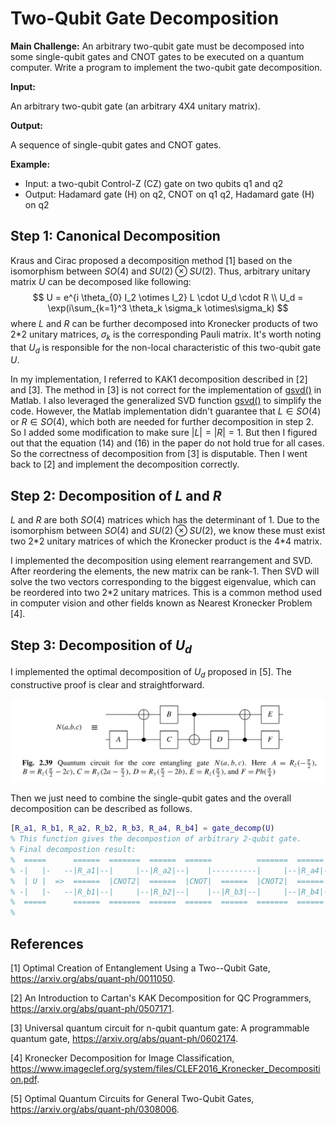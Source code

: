 # Two-Qubit Gate Decomposition
**Main Challenge:**
An arbitrary two-qubit gate must be decomposed into some single-qubit gates and CNOT gates to be executed on a quantum computer.
Write a program to implement the two-qubit gate decomposition.

**Input:**

An arbitrary two-qubit gate (an arbitrary 4X4 unitary matrix).

**Output:** 

A sequence of single-qubit gates and CNOT gates.

**Example:**

 - Input:  a two-qubit Control-Z (CZ) gate on two qubits q1 and q2
 - Output: Hadamard gate (H) on q2, CNOT on q1 q2, Hadamard gate (H) on q2

## Step 1: Canonical Decomposition
Kraus and Cirac proposed a decomposition method [1] based on the isomorphism between
$SO(4)$ and $SU(2) \otimes SU(2)$. Thus, arbitrary unitary matrix $U$ can be decomposed like following:
$$
U = e^{i \theta_{0} I_2 \otimes I_2} L \cdot U_d \cdot R \\
U_d = \exp(i\sum_{k=1}^3 \theta_k \sigma_k \otimes\sigma_k)
$$
where $L$ and $R$ can be further decomposed into Kronecker products of two 2*2 unitary matrices, $\sigma_k$ is the corresponding Pauli matrix. It's worth noting that $U_d$ is responsible for the non-local characteristic of this two-qubit gate $U$.

In my implementation, I referred to KAK1 decomposition described in [2] and [3]. The method in [3] is not correct for the implementation of [gsvd()](https://www.mathworks.com/help/matlab/ref/gsvd.html) in Matlab. I also leveraged the generalized SVD function [gsvd()](https://www.mathworks.com/help/matlab/ref/gsvd.html) to simplify the code. However, the Matlab implementation didn't guarantee that $L \in SO(4)$ or $R \in SO(4)$, which both are needed for further decomposition in step 2. So I added some modification to make sure $|L|=|R|=1$. But then I figured out that the equation (14) and (16) in the paper do not hold true for all cases. So the correctness of decomposition from [3] is disputable. Then I went back to [2] and implement the decomposition correctly.

## Step 2: Decomposition of $L$ and $R$ 

$L$ and $R$ are both $SO(4)$ matrices which has the determinant of $1$. Due to the isomorphism between
$SO(4)$ and $SU(2) \otimes SU(2)$, we know these must exist two 2*2 unitary matrices of which the Kronecker product is the 4\*4 matrix.

I implemented the decomposition using element rearrangement and SVD. After reordering the elements, the new matrix can be rank-1. Then SVD will solve the two vectors corresponding to the biggest eigenvalue, which can be reordered into two 2*2 unitary matrices. This is a common method used in computer vision and other fields known as Nearest Kronecker Problem [4]. 

## Step 3: Decomposition of $U_d$

I implemented the optimal decomposition of $U_d$ proposed in [5]. The constructive proof is clear and straightforward.

![non-local-decomp](non-local-decomp.png)

Then we just need to combine the single-qubit gates and the overall decomposition can be described as follows.

```matlab
[R_a1, R_b1, R_a2, R_b2, R_b3, R_a4, R_b4] = gate_decomp(U)
% This function gives the decompostion of arbitrary 2-qubit gate.
% Final decompostion result:
%  =====      ======  =======  ======  ======          =======  ======
% -|   |-   --|R_a1|--|     |--|R_a2|--|    |----------|     |--|R_a4|--
%  | U |  =>  ======  |CNOT2|  ======  |CNOT|  ======  |CNOT2|  ======
% -|   |-   --|R_b1|--|     |--|R_b2|--|    |--|R_b3|--|     |--|R_b4|--
%  =====      ======  =======  ======  ======  ======  =======  ======
%
```

## References

[1] Optimal Creation of Entanglement Using a Two--Qubit Gate, https://arxiv.org/abs/quant-ph/0011050.

[2] An Introduction to Cartan's KAK Decomposition for QC Programmers, https://arxiv.org/abs/quant-ph/0507171.

[3] Universal quantum circuit for n-qubit quantum gate: A programmable quantum gate, https://arxiv.org/abs/quant-ph/0602174.

[4] Kronecker Decomposition for Image Classification, https://www.imageclef.org/system/files/CLEF2016_Kronecker_Decomposition.pdf.

[5] Optimal Quantum Circuits for General Two-Qubit Gates, https://arxiv.org/abs/quant-ph/0308006.